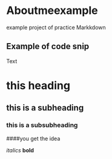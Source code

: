 # Aboutmeexample
example project of practice Markkdown

## Example of code snip

Text

# this heading 
## this is a subheading
### this is a subsubheading
####you get the idea

*italics*
**bold**
